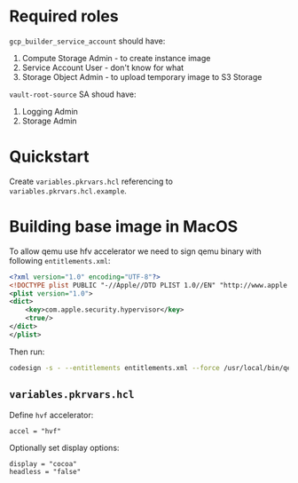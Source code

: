# Required roles
`gcp_builder_service_account` should have:
1. Compute Storage Admin - to create instance image
1. Service Account User - don't know for what
1. Storage Object Admin - to upload temporary image to S3 Storage

`vault-root-source` SA shoud have:
1. Logging Admin
1. Storage Admin

# Quickstart
Create `variables.pkrvars.hcl` referencing to `variables.pkrvars.hcl.example`.

# Building base image in MacOS
To allow qemu use hfv accelerator we need to sign qemu binary with following `entitlements.xml`:
```xml
<?xml version="1.0" encoding="UTF-8"?>
<!DOCTYPE plist PUBLIC "-//Apple//DTD PLIST 1.0//EN" "http://www.apple.com/DTDs/PropertyList-1.0.dtd">
<plist version="1.0">
<dict>
    <key>com.apple.security.hypervisor</key>
    <true/>
</dict>
</plist>
```
Then run:
```bash
codesign -s - --entitlements entitlements.xml --force /usr/local/bin/qemu-system-x86_64
```
## `variables.pkrvars.hcl`
Define `hvf` accelerator:
```hcl
accel = "hvf"
```
Optionally set display options:
```hcl
display = "cocoa"
headless = "false"
```
